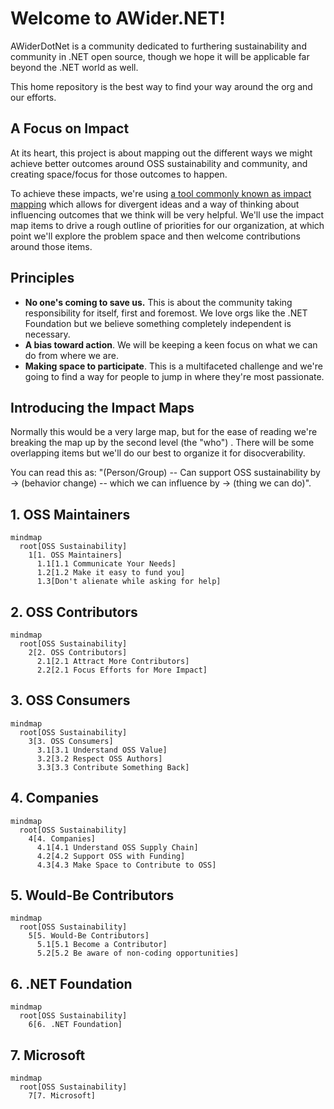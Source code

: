 # Welcome to AWider.NET!

AWiderDotNet is a community dedicated to furthering sustainability and community in .NET open source, though we hope it will be applicable far beyond the .NET world as well.

This home repository is the best way to find your way around the org and our efforts.

## A Focus on Impact

At its heart, this project is about mapping out the different ways we might achieve better outcomes around OSS sustainability and community, and creating space/focus for those outcomes to happen.

To achieve these impacts, we're using [a tool commonly known as impact mapping](https://www.impactmapping.org) which allows for divergent ideas and a way of thinking about influencing outcomes that we think will be very helpful. We'll use the impact map items to drive a rough outline of priorities for our organization, at which point we'll explore the problem space and then welcome contributions around those items.

## Principles

* **No one's coming to save us.** This is about the community taking responsibility for itself, first and foremost. We love orgs like the .NET Foundation but we believe something completely independent is necessary.
* **A bias toward action**. We will be keeping a keen focus on what we can do from where we are.
* **Making space to participate**. This is a multifaceted challenge and we're going to find a way for people to jump in where they're most passionate.

## Introducing the Impact Maps

Normally this would be a very large map, but for the ease of reading we're breaking the map up by the second level (the "who")
. There will be some overlapping items but we'll do our best to organize it for disocverability.

You can read this as: "(Person/Group) -- Can support OSS sustainability by -> (behavior change)  -- which we can influence by -> (thing we can do)".


## 1. OSS Maintainers

```mermaid
mindmap
  root[OSS Sustainability]
    1[1. OSS Maintainers]
      1.1[1.1 Communicate Your Needs]
      1.2[1.2 Make it easy to fund you]
      1.3[Don't alienate while asking for help]
```

## 2. OSS Contributors

```mermaid
mindmap
  root[OSS Sustainability]
    2[2. OSS Contributors]
      2.1[2.1 Attract More Contributors]
      2.2[2.1 Focus Efforts for More Impact]
```

## 3. OSS Consumers

```mermaid
mindmap
  root[OSS Sustainability]
    3[3. OSS Consumers]
      3.1[3.1 Understand OSS Value]
      3.2[3.2 Respect OSS Authors]
      3.3[3.3 Contribute Something Back]
```

## 4. Companies

```mermaid
mindmap
  root[OSS Sustainability]
    4[4. Companies]
      4.1[4.1 Understand OSS Supply Chain]
      4.2[4.2 Support OSS with Funding]
      4.3[4.3 Make Space to Contribute to OSS]
```

## 5. Would-Be Contributors

```mermaid
mindmap
  root[OSS Sustainability]
    5[5. Would-Be Contributors]
      5.1[5.1 Become a Contributor]
      5.2[5.2 Be aware of non-coding opportunities]
```

## 6. .NET Foundation

```mermaid
mindmap
  root[OSS Sustainability]
    6[6. .NET Foundation]
```

## 7. Microsoft

```mermaid
mindmap
  root[OSS Sustainability]
    7[7. Microsoft]
```
